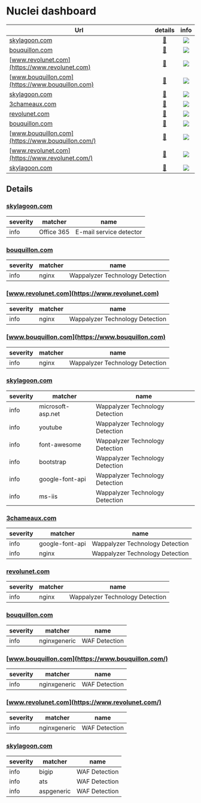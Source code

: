 # Nuclei dashboard


Url                  | details | info
---------------------|:-------:|:---:
[skylagoon.com](skylagoon.com) | [🔎](#skylagoon.com) | ![](https://img.shields.io/static/v1?label=info&message=1&color=success)
[bouquillon.com](https://bouquillon.com) | [🔎](#bouquillon.com) | ![](https://img.shields.io/static/v1?label=info&message=1&color=success)
[www.revolunet.com](https://www.revolunet.com) | [🔎](#www.revolunet.com) | ![](https://img.shields.io/static/v1?label=info&message=1&color=success)
[www.bouquillon.com](https://www.bouquillon.com) | [🔎](#www.bouquillon.com) | ![](https://img.shields.io/static/v1?label=info&message=1&color=success)
[skylagoon.com](https://skylagoon.com) | [🔎](#skylagoon.com) | ![](https://img.shields.io/static/v1?label=info&message=6&color=success)
[3chameaux.com](https://3chameaux.com) | [🔎](#3chameaux.com) | ![](https://img.shields.io/static/v1?label=info&message=2&color=success)
[revolunet.com](https://revolunet.com) | [🔎](#revolunet.com) | ![](https://img.shields.io/static/v1?label=info&message=1&color=success)
[bouquillon.com](https://bouquillon.com/) | [🔎](#bouquillon.com) | ![](https://img.shields.io/static/v1?label=info&message=1&color=success)
[www.bouquillon.com](https://www.bouquillon.com/) | [🔎](#www.bouquillon.com) | ![](https://img.shields.io/static/v1?label=info&message=1&color=success)
[www.revolunet.com](https://www.revolunet.com/) | [🔎](#www.revolunet.com) | ![](https://img.shields.io/static/v1?label=info&message=1&color=success)
[skylagoon.com](https://skylagoon.com/) | [🔎](#skylagoon.com) | ![](https://img.shields.io/static/v1?label=info&message=3&color=success)


## Details

### [skylagoon.com](skylagoon.com)

severity | matcher | name
---------|---------|---------
info | Office 365 | E-mail service detector


### [bouquillon.com](https://bouquillon.com)

severity | matcher | name
---------|---------|---------
info | nginx | Wappalyzer Technology Detection


### [www.revolunet.com](https://www.revolunet.com)

severity | matcher | name
---------|---------|---------
info | nginx | Wappalyzer Technology Detection


### [www.bouquillon.com](https://www.bouquillon.com)

severity | matcher | name
---------|---------|---------
info | nginx | Wappalyzer Technology Detection


### [skylagoon.com](https://skylagoon.com)

severity | matcher | name
---------|---------|---------
info | microsoft-asp.net | Wappalyzer Technology Detection
info | youtube | Wappalyzer Technology Detection
info | font-awesome | Wappalyzer Technology Detection
info | bootstrap | Wappalyzer Technology Detection
info | google-font-api | Wappalyzer Technology Detection
info | ms-iis | Wappalyzer Technology Detection


### [3chameaux.com](https://3chameaux.com)

severity | matcher | name
---------|---------|---------
info | google-font-api | Wappalyzer Technology Detection
info | nginx | Wappalyzer Technology Detection


### [revolunet.com](https://revolunet.com)

severity | matcher | name
---------|---------|---------
info | nginx | Wappalyzer Technology Detection


### [bouquillon.com](https://bouquillon.com/)

severity | matcher | name
---------|---------|---------
info | nginxgeneric | WAF Detection


### [www.bouquillon.com](https://www.bouquillon.com/)

severity | matcher | name
---------|---------|---------
info | nginxgeneric | WAF Detection


### [www.revolunet.com](https://www.revolunet.com/)

severity | matcher | name
---------|---------|---------
info | nginxgeneric | WAF Detection


### [skylagoon.com](https://skylagoon.com/)

severity | matcher | name
---------|---------|---------
info | bigip | WAF Detection
info | ats | WAF Detection
info | aspgeneric | WAF Detection


